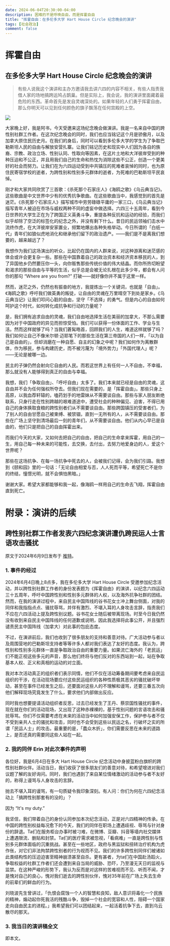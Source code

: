 ```yaml
---
date: 2024-06-04T20:30:00-04:00
description: 困难的不是呼唤自由，而是挥霍自由
title: "挥霍自由：在多伦多大学 Hart House Circle 纪念晚会的演讲"
tags: [社会政治]
comment: false
---
```


# 挥霍自由

## 在多伦多大学 Hart House Circle 纪念晚会的演讲

> 有些人说我这个演讲和主办方邀请我去讲六四的内容不相关，有些人指责我借人家的场地搞跨运鸠占鹊巢。但是实际上，我会说，我的演讲里面藏着最危险的东西。革命首先是发自灵魂深处的。如果年轻的人们勇于挥霍自由，那么你明天可以见到任何颜色的旗子飘荡在任何宫殿的上空。

<img src="../snapshot-shu-upscale.jpeg" />

大家晚上好，我是阿书，今天受邀来这场纪念晚会做演讲。我是一名来自中国的跨性别社群工作者。在这次纪念晚会的同时，我们也应当铭记这个月是骄傲月，以及加拿大原住民历史月。在我们的身后，同时可以看到多伦多大学的学生为了争取巴勒斯坦人民的自由与解放安营扎寨。让我们铭记历史和现实中人们因为各自的族裔、宗教、政治立场、性别认同、性取向等因素，在这片土地和大洋彼岸受到的种种压迫和不公正，并且用我们自己的生命和热忱为消除这些不公正，创造一个更美好的社会而努力。让我们在为六四运动受到中共镇压的死难者哀悼的同时，也为原住民寄宿学校的逝者，为跨性别和性别多元群体的逝者，为死难的巴勒斯坦平民哀悼。

刚才和大家共同欣赏了三首歌：《杀死那个石家庄人》《海鸥之歌》《乌云典当记》。这些歌曲是中文世界中少有的优秀抗争歌曲。在这些歌曲当中，我感觉到的首先是迷茫。《杀死那个石家庄人》描写城市中劳劳碌碌平庸的一家三口，《乌云典当记》描写青年人被迫在市场与威权两种不同的虚妄中做选择。六四三十五周年，看到今日世界的大学生正在为了跨国正义英勇斗争，重提各种反抗和运动的经验，而我们似乎却除了空泛的标签化的纪念之外，并没有剩下什么。昔日的民运领袖们击水中流终作虎，在大洋彼岸安家置业，频繁地爆出各种失格举动。今日所谓的「白纸一代」青年们如狼似虎地消化和继承他们留下的政治遗产。——我们是不是离我们想要的，越来越远了？

我想作为我们这场演出的听众，比起仍在国内的人群来说，对这种游离和迷茫感的体会或许会更复杂一些。那些在中国靠着自己的政治资本和经济资本移民的人，到了异国他乡仍然要压你一头，向你贩售那些传统价值的伟大结晶。而你所热切盼望和渴求的那些自由与平等的生活，似乎总是会被无论扎根在此多少年，都会有人问你的那句 “Where are you from?” 打破——就好像你并不属于这里一样。

然而，迷茫之外，仍然也有振奋的地方，我提炼出一个关键词，也就是「自由」。《海鸥之歌》呼吁我们做英勇的叛徒，让自由的灵魂在万里晴空下到处是家乡。《乌云典当记》让我们叩问心脏的自由，坚守「不选择」的勇气。但是内心的自由如何呵护这个时代，如何转化成抗争和行动的力量呢？

是，我们拥有追求自由的灵魂，我们自由地选择生活在美丽的加拿大，不那么需要因为对于中国政府的异见而担惊受怕。我们可以获得一份体面的工作、学业与生活。然而这样就够了吗？当我们蒼髯皓首，回顾我们的人生，难道这样就够了吗？我们如何让自己不像米尔顿·迈耶笔下的那些生活在第三帝国的人们一样，「以为自己是自由的」，但却消磨在一种自愿、自主的幻象之中呢？我们如何作为离散群体，作为移民，参与构建历史，而不被污蔑为「境外势力」「外国代理人」呢？——无论是被哪一边。

民主的子弹仍然会射向它自由的人民。而若这世界上有任何一人不自由，不幸福，那么就没有人能够得到真正的自由与幸福。

我想，我们「争取自由」、「呼吁自由」太多了。我们本来就已经是自由的灵魂，这自由并不会为任何强权所夺去。但我们现在需要的，是「挥霍自由」。那些只身上高原，以我血荐轩辕的，嗑药划手的地雷妹从不需要谈自由。那些与家人朋友断绝联系，只身行走在性别跨越的艰难道途中，遭受社会的种种偏见、迫害，不得已用自己的身体换取食粮的跨性别者们从不需要谈自由。那些跨国镇压的受害者们，为了别人的自由甘愿自己被束缚、被禁锢，直到一无所有的人，从不需要谈自由。那些在广场上坚守到清场最后一刻的青年们，从不需要谈自由。他们从内心早已是自由的，他们只是把自己的自由挥霍出来。

而我们今天的大家，又如何去把自己的自由，把自己的生命拿来挥霍，用自己的一生，用自己每一种未来的可能性，去交换，去付出，去努力地爱身边的人，爱这个世界呢？

那些在这场抗争、在每一场抗争中死去的人，会被我们记得，会为我们引路。我想到《颐和园》里的一句话：「无论自由相爱与否，人人死而平等，希望死亡不是你的终结，憧憬光明，就不会惧怕黑暗。」

谢谢大家。希望大家都能够和我一起，像海鸥一样用自己的生命去飞翔，挥霍自由直到死亡。

# 附录：演讲的后续

## 跨性别社群工作者发表六四纪念演讲遭仇跨民运人士言语攻击骚扰 

原文于2024年6月9日发布于 [推特](https://x.com/sauricat/status/1799959799079035377)。

### 1. 事件的经过

2024年6月4日晚上8点多，我在多伦多大学 Hart House Circle 受邀参加纪念活动，并以跨性别社群工作者的身份发表题为《挥霍自由》的演讲，以纪念六四运动三十五周年，呼吁中国跨性别和性别多元群体的人权，以及海外抗争社群的团结。然而，在我的演讲过程中，来自民主中国阵线的谷书花女士冲上舞台侧面，对我的同伴和我指指点点、骚扰辱骂，并伴有激烈、不堪入耳的人身攻击言辞，指责我们不应在六四活动上提及跨性别议题。谷书花女士随后被带离现场。时至今日我仍然没有收到来自民主中国阵线的任何道歉或说明，因此我选择将此事公开，并且强烈谴责民主中国阵线（加拿大）对此事的包庇态度。

不过，在演讲前后，我们也收到了很多朋友的支持和善意对待。广大活动参与者以及周围营地的巴勒斯坦支持者等等许多人都对我们表达了友好的态度。我认为，跨性别和性别多元群体一直是争取政治自由的重要力量。如果流亡海外的「老民运」们不能正视这些多元的声音，那么他们终将与他们反对的东西站到一起，站在争取基本人权、正义和真相的运动的对立面。

我对本次活动真正的组织者们表示同情，他们不仅在活动筹备期间要考虑来自民运组织的干涉，在活动现场要应付这些民运组织的各种性质极其恶劣的骚扰破坏举动，甚至在事件已经发生之后，还要面对这些人的不理解和谩骂，还要三番五次向他们解释现场究竟发生了什么，要求他们内部做出反应。

同时我也想要提请活动组织者反思，过去已经发生了王丹、蔡崇国性骚扰的事件，现在就在你们的活动现场，又出现了这种赤裸裸的，基于性别问题的言语攻击和骚扰辱骂。你们不仅需要考虑在未来的活动当中如何加强安保工作，保护参与者不仅不受到亲共人士的骚扰和攻击，同时也不会受到这些以民运之名，行破坏之实的所谓「民运人士」的攻击。最重要的是，「蠹众木折」，你们需要反思在未来的道路上，是否还真的需要同这些人站在一起。

### 2. 我的同伴 Erin 对此次事件的声明

各位好，我是6月4日在多大 Hart House Circle 纪念活动中身披蓝粉白旗帜的跨性别社群伙伴。活动当日，我们收获了很多朋友们的善意对待，和希望增进对我们议题了解的友好询问。同时，我们也遇到了来自某位情绪激动的活动参与者不友好的，称得上谩骂与人身攻击的言辞。

抛去不堪入耳的谩骂，有一句质疑令我印象深刻。有人问：你们为何在六四纪念活动上「搞跨性别那套有的没的」？

因为 “It's my duty.”

我坚信，我们带着自己的身份认同参加本次纪念活动，正是对六四精神的传承。在中国的跨性别权益每况愈下的今天，我们的同伴在职场上遭遇歧视、辱骂与针对身份的辞退。Ta们在服务柜台办事时被刁难，在微博、豆瓣、抖音等墙内社交媒体上遭遇限流、删贴和封禁。Ta们的医疗需求被忽视，「看病难」一直是跨性别与性别多元群体面临的沉重挑战。甚至在一些地区，政府与黑监狱和扭转治疗机构为虎作伥，对它们非法拘禁跨性别者的行为视而不见。我们的许多跨性别同伴们被诸如此类结构性的压迫迫害至精神崩溃甚至自杀。更有甚者，为ta们在中国赴汤蹈火，争取权益的社群工作者们还会遭到来自当局的威胁、恐吓，乃至漫无天日的监视与监禁。在这种严峻的形势下，我认为反而是对这样的苦难视而不见、听而不闻，才是愧对自己的良心，愧对我们逝去的跨性别伙伴，愧对35年前在广场上失去生命的前辈们的鲜血的行为。

刘晓波先生曾讲过，「仇恨会腐蚀一个人的智慧和良知，敌人意识将毒化一个民族的精神，煽动起你死我活的残酷斗争，毁掉一个社会的宽容和人性，阻碍一个国家走向自由民主的进程。」我希望我们可以团结起来，一起活着抗争下去，直到乌云散尽的那天。

### 3. 我当日的演讲稿全文

即本文。
